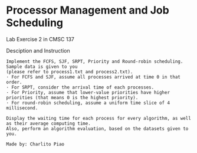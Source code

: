 # Processor Management and Job Scheduling
Lab Exercise 2 in CMSC 137

Desciption and Instruction

    Implement the FCFS, SJF, SRPT, Priority and Round-robin scheduling. Sample data is given to you
    (please refer to process1.txt and process2.txt).
    · For FCFS and SJF, assume all processes arrived at time 0 in that order.
    · For SRPT, consider the arrival time of each processes.
    · For Priority, assume that lower-value priorities have higher priorities (that means 0 is the highest priority).
    · For round-robin scheduling, assume a uniform time slice of 4 millisecond.

    Display the waiting time for each process for every algorithm, as well as their average computing time.
    Also, perform an algorithm evaluation, based on the datasets given to you.

    Made by: Charlito Piao
